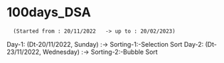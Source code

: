 # 100days_DSA
      
      (Started from : 20/11/2022   -> up to : 20/02/2023)
      
Day-1:  (Dt-20/11/2022, Sunday) :->
                                       Sorting-1:-Selection Sort
Day-2:  (Dt-23/11/2022, Wednesday) :->
                                       Sorting-2:-Bubble Sort                 
